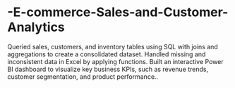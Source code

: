 # -E-commerce-Sales-and-Customer-Analytics
Queried sales, customers, and inventory tables using SQL with joins and aggregations to create a
 consolidated dataset.
  Handled missing and inconsistent data in Excel by applying functions.
  Built an interactive Power BI dashboard to visualize key business KPIs, such as revenue trends, customer
 segmentation, and product performance..
